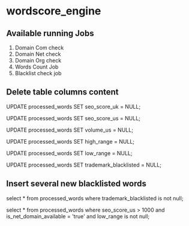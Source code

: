 # wordscore_engine

## Available running Jobs

1. Domain Com check
2. Domain Net check
3. Domain Org check
4. Words Count Job
5. Blacklist check job


## Delete table columns content

UPDATE processed_words SET seo_score_uk = NULL;

UPDATE processed_words SET seo_score_us = NULL;

UPDATE processed_words SET volume_us = NULL;

UPDATE processed_words SET high_range = NULL;

UPDATE processed_words SET low_range = NULL;

UPDATE processed_words SET trademark_blacklisted = NULL;

## Insert several new blacklisted words

select * from processed_words where trademark_blacklisted is not null;

select * from processed_words where seo_score_us > 1000 and is_net_domain_available = 'true' and low_range is not null;
